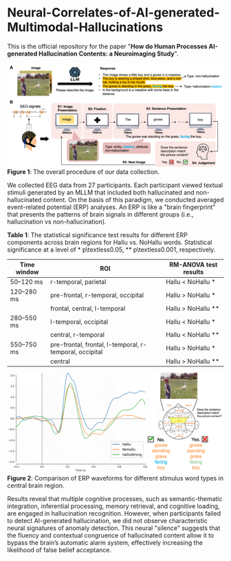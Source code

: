 # Neural-Correlates-of-AI-generated-Multimodal-Hallucinations

This is the official repository for the paper "**How do Human Processes AI-generated Hallucination Contents: a Neuroimaging Study**".

![Data Collection](./data/fig/procedure.png)
**Figure 1**: The overall procedure of our data collection. 

We collected EEG data from 27 participants. Each participant viewed textual stimuli generated by an MLLM that included both hallucinated and non-hallucinated content. 
On the basis of this paradigm, we conducted averaged event-related potential (ERP) analyses.
An ERP is like a "brain fingerprint" that presents the patterns of brain signals in different groups (i.e., hallucination vs non-hallucination).

**Table 1**: The statistical significance test results for different ERP components across brain regions for Hallu vs. NoHallu words. Statistical significance at a level of * p\textless0.05, ** p\textless0.001, respectively.

| Time window   | ROI                                                                                     | RM-ANOVA test results           |
|----------------|------------------------------------------------------------------------------------------|---------------------------------|
| 50–120 ms      | r-temporal, parietal                                                                    | Hallu < NoHallu *               |
| 120–280 ms     | pre-frontal, r-temporal, occipital                                                      | Hallu > NoHallu *               |
|                | frontal, central, l-temporal                                                            | Hallu > NoHallu **              |
| 280–550 ms     | l-temporal, occipital                                                                   | Hallu < NoHallu *               |
|                | central, r-temporal                                                                     | Hallu < NoHallu **              |
| 550–750 ms     | pre-frontal, frontal, l-temporal, r-temporal, occipital                                 | Hallu > NoHallu *               |
|                | central                                                                                 | Hallu > NoHallu **              |

![ERP Waveforms](./data/fig/erp.png)
**Figure 2**: Comparison of ERP waveforms for different stimulus word types in central brain region.

Results reveal that multiple cognitive processes, such as semantic-thematic integration, inferential processing, memory retrieval, and cognitive loading, are engaged in hallucination recognition. 
However, when participants failed to detect AI-generated hallucination, we did not observe characteristic neural signatures of anomaly detection. 
This neural "silence" suggests that the fluency and contextual congruence of hallucinated content allow it to bypass the brain’s automatic alarm system, effectively increasing the likelihood of false belief acceptance.
